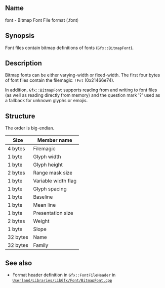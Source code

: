 ## Name

font - Bitmap Font File format (.font)

## Synopsis

Font files contain bitmap definitions of fonts (`Gfx::BitmapFont`).

## Description

Bitmap fonts can be either varying-width or fixed-width.
The first four bytes of font files contain the filemagic: `!Fnt` (0x21466e74).

In addition, `Gfx::BitmapFont` supports reading from and writing to font files (as well as reading directly from memory)
and the question mark '?' used as a fallback for unknown glyphs or emojis.

## Structure

The order is big-endian.

| Size       | Member name         |
|------------|---------------------|
| 4 bytes    | Filemagic           |
| 1 byte     | Glyph width         |
| 1 byte     | Glyph height        |
| 2 bytes    | Range mask size     |
| 1 byte     | Variable width flag |
| 1 byte     | Glyph spacing       |
| 1 byte     | Baseline            |
| 1 byte     | Mean line           |
| 1 byte     | Presentation size   |
| 2 bytes    | Weight              |
| 1 byte     | Slope               |
| 32 bytes   | Name                |
| 32 bytes   | Family              |

## See also

- Format header definition in `Gfx::FontFileHeader` in [`Userland/Libraries/LibGfx/Font/BitmapFont.cpp`](../../../../../Userland/Libraries/LibGfx/Font/BitmapFont.cpp)
